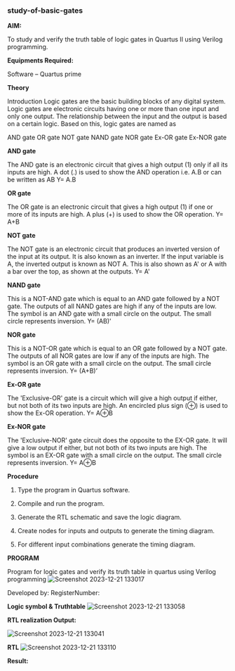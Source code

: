 ### study-of-basic-gates

**AIM:** 

To study and verify the truth table of logic gates in Quartus II using Verilog programming.

**Equipments Required:**

Software – Quartus prime 

**Theory**

Introduction Logic gates are the basic building blocks of any digital system. Logic gates are electronic circuits having one or more than one input and only one output. The relationship between the input and the output is based on a certain logic. Based on this, logic gates are named as

AND gate OR gate NOT gate NAND gate NOR gate Ex-OR gate Ex-NOR gate

**AND gate**

The AND gate is an electronic circuit that gives a high output (1) only if all its inputs are high. A dot (.) is used to show the AND operation i.e. A.B or can be written as AB
Y= A.B

**OR gate** 

The OR gate is an electronic circuit that gives a high output (1) if one or more of its inputs are high. A plus (+) is used to show the OR operation.
Y= A+B

**NOT gate**

The NOT gate is an electronic circuit that produces an inverted version of the input at its output. It is also known as an inverter. If the input variable is A, the inverted output is known as NOT A. This is also shown as A' or A with a bar over the top, as shown at the outputs.
Y= A'

**NAND gate**

This is a NOT-AND gate which is equal to an AND gate followed by a NOT gate. The outputs of all NAND gates are high if any of the inputs are low. The symbol is an AND gate with a small circle on the output. The small circle represents inversion.
Y= (AB)’

**NOR gate**

This is a NOT-OR gate which is equal to an OR gate followed by a NOT gate. The outputs of all NOR gates are low if any of the inputs are high. The symbol is an OR gate with a small circle on the output. The small circle represents inversion.
Y= (A+B)’

**Ex-OR gate**

The 'Exclusive-OR' gate is a circuit which will give a high output if either, but not both of its two inputs are high. An encircled plus sign (⊕) is used to show the Ex-OR operation.
Y= A⊕B

**Ex-NOR gate**

The 'Exclusive-NOR' gate circuit does the opposite to the EX-OR gate. It will give a low output if either, but not both of its two inputs are high. The symbol is an EX-OR gate with a small circle on the output. The small circle represents inversion.
Y= A⊕B

**Procedure** 

1.	Type the program in Quartus software.

2.	Compile and run the program.

3.	Generate the RTL schematic and save the logic diagram.

4.	Create nodes for inputs and outputs to generate the timing diagram.

5.	For different input combinations generate the timing diagram.


**PROGRAM**

Program for logic gates and verify its truth table in quartus using Verilog programming
![Screenshot 2023-12-21 133017](https://github.com/Kamal-Raj-A/Study-of-basic-digital-IC-s-and-verification-of-truth-tables-for-different-logic-gates-realization-/assets/145742556/7cb991e9-6cd4-4d5f-96f7-b0d40eb50bc2)

 Developed by: RegisterNumber: 
 
**Logic symbol & Truthtable**
![Screenshot 2023-12-21 133058](https://github.com/Kamal-Raj-A/Study-of-basic-digital-IC-s-and-verification-of-truth-tables-for-different-logic-gates-realization-/assets/145742556/d96597af-0d30-4b62-b65b-2298cf68bfbf)


**RTL realization Output:** 

![Screenshot 2023-12-21 133041](https://github.com/Kamal-Raj-A/Study-of-basic-digital-IC-s-and-verification-of-truth-tables-for-different-logic-gates-realization-/assets/145742556/0f387871-1303-464c-96cf-025b18309162)

**RTL**
![Screenshot 2023-12-21 133110](https://github.com/Kamal-Raj-A/Study-of-basic-digital-IC-s-and-verification-of-truth-tables-for-different-logic-gates-realization-/assets/145742556/0bbc091f-a0ac-4c8d-a390-de8bb0ffe252)

**Result:**


